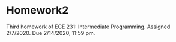 # Homework2
Third homework of ECE 231: Intermediate Programming. Assigned 2/7/2020. Due 2/14/2020, 11:59 pm.
